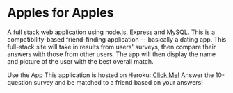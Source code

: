 # Apples for Apples

A full stack web application using node.js, Express and MySQL. This is a compatibility-based friend-finding application -- basically a dating app. This full-stack site will take in results from users' surveys, then compare their answers with those from other users. The app will then display the name and picture of the user with the best overall match.

Use the App
This application is hosted on Heroku: <a href="https://radiant-springs-20816.herokuapp.com/">Click Me!</a> Answer the 10-question survey and be matched to a friend based on your answers!